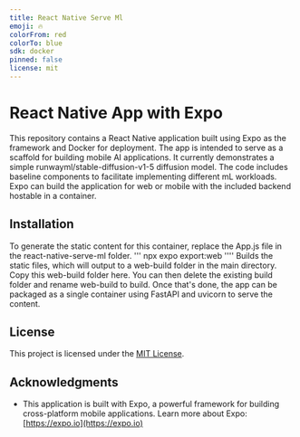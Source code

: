 ```yaml
---
title: React Native Serve Ml
emoji: 🔥
colorFrom: red
colorTo: blue
sdk: docker
pinned: false
license: mit
---
```



# React Native App with Expo

This repository contains a React Native application built using Expo as the framework and Docker for deployment. The app is intended to serve as a scaffold for building mobile AI applications. It currently demonstrates a simple runwayml/stable-diffusion-v1-5 diffusion model. The code includes baseline components to facilitate implementing different mL workloads. Expo can build the application for web or mobile with the included backend hostable in a container.

## Installation

To generate the static content for this container, replace the App.js file in the react-native-serve-ml folder. 
'''
npx expo export:web
''''
Builds the static files, which will output to a web-build folder in the main directory. Copy this web-build folder here. You can then delete the existing build folder and rename web-build to build. Once that's done, the app can be packaged as a single container using FastAPI and uvicorn to serve the content.

## License

This project is licensed under the [MIT License](LICENSE).

## Acknowledgments

- This application is built with Expo, a powerful framework for building cross-platform mobile applications. Learn more about Expo: [https://expo.io](https://expo.io)

